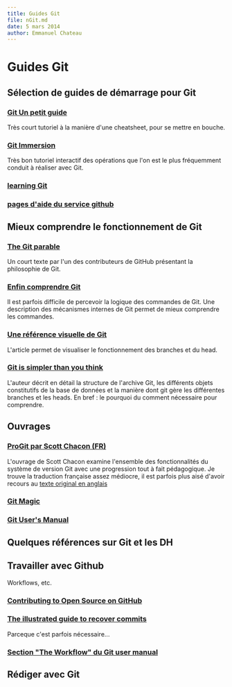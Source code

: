 ```yaml
---
title: Guides Git
file: nGit.md
date: 5 mars 2014
author: Emmanuel Chateau
---
```


Guides Git
=========

Sélection de guides de démarrage pour Git
---------

### [Git Un petit guide](http://rogerdudler.github.io/git-guide/index.fr.html)

Très court tutoriel à la manière d'une cheatsheet, pour se mettre en bouche.


### [Git Immersion](http://gitimmersion.com/)

Très bon tutoriel interactif des opérations que l'on est le plus fréquemment conduit à réaliser avec Git.


### [learning Git](http://training.github.com/)



### [pages d'aide du service github](help.github.com)


Mieux comprendre le fonctionnement de Git
----------

### [The Git parable](http://tom.preston-werner.com/2009/05/19/the-git-parable.html)

Un court texte par l'un des contributeurs de GitHub présentant la philosophie de Git.


### [Enfin comprendre Git](http://www.miximum.fr/enfin-comprendre-git.html)

Il est parfois difficile de percevoir la logique des commandes de Git. Une description des mécanismes internes de Git permet de mieux comprendre les commandes.


### [Une référence visuelle de Git](http://marklodato.github.io/visual-git-guide/index-fr.html)

L'article permet de visualiser le fonctionnement des branches et du head.



### [Git is simpler than you think](http://nfarina.com/post/9868516270/git-is-simpler)

L'auteur décrit en détail la structure de l'archive Git, les différents objets constitutifs de la base de données et la manière dont git gère les différentes branches et les heads. En bref : le pourquoi du comment nécessaire pour comprendre.


Ouvrages
----------

### [ProGit par Scott Chacon (FR)](http://git-scm.com/book/fr)

L'ouvrage de Scott Chacon examine l'ensemble des fonctionnalités du système de version Git avec une progression tout à fait pédagogique. Je trouve la traduction française assez médiocre, il est parfois plus aisé d'avoir recours au [texte original en anglais](http://git-scm.com/book)


### [Git Magic](http://www-cs-students.stanford.edu/~blynn/gitmagic/intl/fr/)


### [Git User's Manual](https://www.kernel.org/pub/software/scm/git/docs/user-manual.html)


Quelques références sur Git et les DH
---------


Travailler avec Github
---------

Workflows, etc.

### [Contributing to Open Source on GitHub](https://guides.github.com/overviews/os-contributing)


### [The illustrated guide to recover commits](http://www.programblings.com/2008/06/07/the-illustrated-guide-to-recovering-lost-commits-with-git/)

Parceque c'est parfois nécessaire...


### [Section "The Workflow" du Git user manual](https://www.kernel.org/pub/software/scm/git/docs/user-manual.html#the-workflow)


Rédiger avec Git
----------



